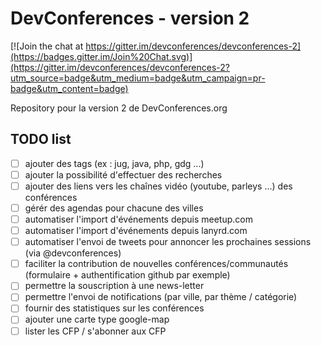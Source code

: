 # DevConferences - version 2

[![Join the chat at https://gitter.im/devconferences/devconferences-2](https://badges.gitter.im/Join%20Chat.svg)](https://gitter.im/devconferences/devconferences-2?utm_source=badge&utm_medium=badge&utm_campaign=pr-badge&utm_content=badge)

Repository pour la version 2 de DevConferences.org

## TODO list

- [ ] ajouter des tags (ex : jug, java, php, gdg ...)
- [ ] ajouter la possibilité d'effectuer des recherches
- [ ] ajouter des liens vers les chaînes vidéo (youtube, parleys ...) des conférences
- [ ] gérér des agendas pour chacune des villes
- [ ] automatiser l'import d'événements depuis meetup.com
- [ ] automatiser l'import d'événements depuis lanyrd.com
- [ ] automatiser l'envoi de tweets pour annoncer les prochaines sessions (via @devconferences)
- [ ] faciliter la contribution de nouvelles conférences/communautés (formulaire + authentification github par exemple)
- [ ] permettre la souscription à une news-letter
- [ ] permettre l'envoi de notifications (par ville, par thème / catégorie)
- [ ] fournir des statistiques sur les conférences
- [ ] ajouter une carte type google-map
- [ ] lister les CFP / s'abonner aux CFP
